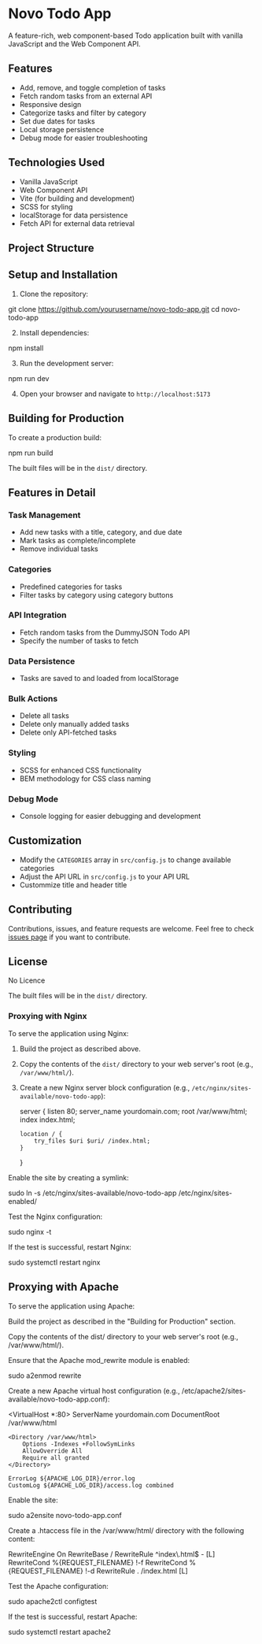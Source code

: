 # Novo Todo App

A feature-rich, web component-based Todo application built with vanilla JavaScript and the Web Component API.

## Features

- Add, remove, and toggle completion of tasks
- Fetch random tasks from an external API
- Responsive design
- Categorize tasks and filter by category
- Set due dates for tasks
- Local storage persistence
- Debug mode for easier troubleshooting

## Technologies Used

- Vanilla JavaScript
- Web Component API
- Vite (for building and development)
- SCSS for styling
- localStorage for data persistence
- Fetch API for external data retrieval

## Project Structure

## Setup and Installation

1. Clone the repository:



git clone https://github.com/yourusername/novo-todo-app.git cd novo-todo-app

2. Install dependencies:

npm install

3. Run the development server:



npm run dev


4. Open your browser and navigate to `http://localhost:5173`

## Building for Production

To create a production build:

npm run build

The built files will be in the `dist/` directory.

## Features in Detail

### Task Management
- Add new tasks with a title, category, and due date
- Mark tasks as complete/incomplete
- Remove individual tasks

### Categories
- Predefined categories for tasks
- Filter tasks by category using category buttons

### API Integration
- Fetch random tasks from the DummyJSON Todo API
- Specify the number of tasks to fetch

### Data Persistence
- Tasks are saved to and loaded from localStorage

### Bulk Actions
- Delete all tasks
- Delete only manually added tasks
- Delete only API-fetched tasks

### Styling
- SCSS for enhanced CSS functionality
- BEM methodology for CSS class naming

### Debug Mode
- Console logging for easier debugging and development

## Customization

- Modify the `CATEGORIES` array in `src/config.js` to change available categories
- Adjust the API URL in `src/config.js` to your API URL
- Custommize title and header title 



## Contributing

Contributions, issues, and feature requests are welcome. Feel free to check [issues page](https://github.com/lukaongit/novo-todo-app/issues) if you want to contribute.

## License

No Licence


The built files will be in the `dist/` directory.

### Proxying with Nginx

To serve the application using Nginx:

1. Build the project as described above.

2. Copy the contents of the `dist/` directory to your web server's root (e.g., `/var/www/html/`).

3. Create a new Nginx server block configuration (e.g., `/etc/nginx/sites-available/novo-todo-app`):

  
   server {
       listen 80;
       server_name yourdomain.com;
       root /var/www/html;
       index index.html;

       location / {
           try_files $uri $uri/ /index.html;
       }
   }

Enable the site by creating a symlink:

sudo ln -s /etc/nginx/sites-available/novo-todo-app /etc/nginx/sites-enabled/



Test the Nginx configuration:

sudo nginx -t



If the test is successful, restart Nginx:

sudo systemctl restart nginx

## Proxying with Apache

To serve the application using Apache:

Build the project as described in the "Building for Production" section.

Copy the contents of the dist/ directory to your web server's root (e.g., /var/www/html/).

Ensure that the Apache mod_rewrite module is enabled:

sudo a2enmod rewrite



Create a new Apache virtual host configuration (e.g., /etc/apache2/sites-available/novo-todo-app.conf):

<VirtualHost *:80>
    ServerName yourdomain.com
    DocumentRoot /var/www/html

    <Directory /var/www/html>
        Options -Indexes +FollowSymLinks
        AllowOverride All
        Require all granted
    </Directory>

    ErrorLog ${APACHE_LOG_DIR}/error.log
    CustomLog ${APACHE_LOG_DIR}/access.log combined
</VirtualHost>



Enable the site:

sudo a2ensite novo-todo-app.conf



Create a .htaccess file in the /var/www/html/ directory with the following content:

<IfModule mod_rewrite.c>
  RewriteEngine On
  RewriteBase /
  RewriteRule ^index\.html$ - [L]
  RewriteCond %{REQUEST_FILENAME} !-f
  RewriteCond %{REQUEST_FILENAME} !-d
  RewriteRule . /index.html [L]
</IfModule>



Test the Apache configuration:

sudo apache2ctl configtest



If the test is successful, restart Apache:

sudo systemctl restart apache2





